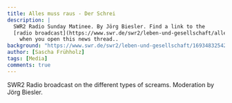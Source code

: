 ```yaml
---
title: Alles muss raus - Der Schrei
description: |
  SWR2 Radio Sunday Matinee. By Jörg Biesler. Find a link to the
  [radio broadcast](https://www.swr.de/swr2/leben-und-gesellschaft/alles-muss-raus-der-schrei-swr2-matinee-2023-09-10-100.html){:target="_blank"}
    when you open this news thread..
background: "https://www.swr.de/swr2/leben-und-gesellschaft/1693483254286%2Cmatinee-der-schrei-bild-pt-20230910-100~_v-16x7@2dL_-594eb175bf96444e7f86c89c3d9f78feed295e4a.jpg"
author: [Sascha Frühholz]
tags: [Media]
comments: true
---
```


SWR2 Radio broadcast on the different types of screams. Moderation by Jörg Biesler.
